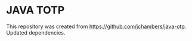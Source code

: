 # JAVA TOTP
This repository was created from https://github.com/jchambers/java-otp.
Updated dependencies.
